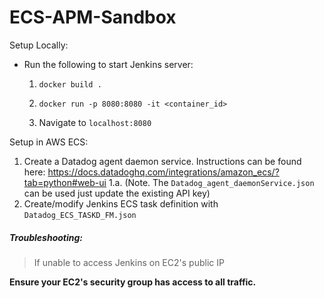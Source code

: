 # ECS-APM-Sandbox

Setup Locally: 
- Run the following to start Jenkins server: 
   1. `docker build .`
   
   2. `docker run -p 8080:8080 -it <container_id>`
   3. Navigate to `localhost:8080`

Setup in AWS ECS: 

   1. Create a Datadog agent daemon service. Instructions can be found here: https://docs.datadoghq.com/integrations/amazon_ecs/?tab=python#web-ui
         1.a. (Note. The `Datadog_agent_daemonService.json` can be used just update the existing API key)
   2. Create/modify Jenkins ECS task definition with `Datadog_ECS_TASKD_FM.json`
   
##### Troubleshooting: 

> If unable to access Jenkins on EC2's public IP


 **Ensure your EC2's security group has access to all traffic.**

